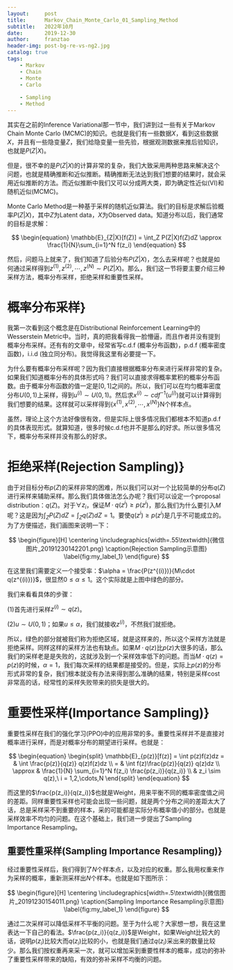 ```yaml
---
layout:     post
title:      Markov_Chain_Monte_Carlo_01_Sampling_Method
subtitle:   2022年10月
date:       2019-12-30
author:     franztao
header-img: post-bg-re-vs-ng2.jpg
catalog: true
tags:
    - Markov
    - Chain
    - Monte
    - Carlo
    
    - Sampling
    - Method
---
```


    

其实在之前的Inference Variational那一节中，我们讲到过一些有关于Markov Chain Monte Carlo (MCMC)的知识。也就是我们有一些数据$X$，看到这些数据$X$，并且有一些隐变量$Z$，我们给隐变量一些先验，根据观测数据来推后验知识，也就是$P(Z|X)$。

但是，很不幸的是$P(Z|X)$的计算非常的复杂，我们大致采用两种思路来解决这个问题，也就是精确推断和近似推断。精确推断无法达到我们想要的结果时，就会采用近似推断的方法。而近似推断中我们又可以分成两大类，即为确定性近似(VI)和随机近似(MCMC)。

Monte Carlo Method是一种基于采样的随机近似算法。我们的目标是求解后验概率$P(Z|X)$，其中$Z$为Latent data，$X$为Observed data。知道分布以后，我们通常的目标是求解：

$$
\begin{equation}
    \mathbb{E}_{Z|X}[f(Z)] = \int_Z P(Z|X)f(Z)dZ \approx \frac{1}{N}\sum_{i=1}^N f(z_i)
\end{equation}
$$

然后，问题马上就来了，我们知道了后验分布$P(Z|X)$，怎么去采样呢？也就是如何通过采样得到$z^{(1)},z^{(2)},\cdots,z^{(N)} \sim P(Z|X)$。那么，我们这一节将要主要介绍三种采样方法，概率分布采样，拒绝采样和重要性采样。

#  概率分布采样}
我第一次看到这个概念是在Distributional Reinforcement Learning中的Wesserstein Metric中。当时，真的把我看得我一脸懵逼，而且作者并没有提到概率分布采样。还有有的文章中，经常省写c.d.f (概率分布函数)，p.d.f (概率密度函数)，i.i.d (独立同分布)。我觉得我这里有必要提一下。

为什么要有概率分布采样呢？因为我们直接根据概率分布来进行采样非常的复杂。如果我们知道概率分布的具体形式吗？我们可以直接求得概率累积的概率分布函数。由于概率分布函数的值一定是$[0,1]$之间的。所以，我们可以在均匀概率密度分布$U(0,1)$上采样，得到$u^{(i)}\sim U(0,1)$。然后求$x^{(i)}\sim cdf^{-1}(u^{(i)})$就可以计算得到我们想要的结果。这样就可以采样得到$\{ x^{(1)},x^{(2)},\cdots,x^{(N)} \}$N个样本点。

虽然，理论上这个方法好像很有效，但是实际上很多情况我们都根本不知道p.d.f的具体表现形式。就算知道，很多时候c.d.f也并不是那么的好求。所以很多情况下，概率分布采样并没有那么的好求。

#  拒绝采样(Rejection Sampling)}
由于对目标分布$p(Z)$的采样非常的困难，所以我们可以对一个比较简单的分布$q(Z)$进行采样来辅助采样。那么我们具体做法怎么办呢？我们可以设定一个proposal distribution：$q(Z)$。对于$\forall z_i$，保证$M\cdot q(z^{i}) \geq p(z^{i})$，那么我们为什么要引入$M$呢？这是因为$\int_Z P(Z) dZ = \int_Z q(Z)dZ = 1$。要使$q(z^{i}) \geq p(z^{i})$是几乎不可能成立的。为了方便描述，我们画图来说明一下：

$$
\begin{figure}[H]
    \centering
    \includegraphics[width=.55\textwidth]{微信图片_20191230142201.png}
    \caption{Rejection Sampling示意图}
    \label{fig:my_label_1}
\end{figure}
$$

在这里我们需要定义一个接受率：$\alpha = \frac{P(z^{(i)})}{M\cdot q(z^{(i)})}$，很显然$0 \leq \alpha \leq 1$。这个实际就是上图中绿色的部分。

我们来看看具体的步骤：

(1)首先进行采样$z^{(i)} \sim q(z)$。

(2)$u \sim U(0,1)$；如果$u \leq \alpha$，我们就接收$z^{(i)}$，不然我们就拒绝。

所以，绿色的部分就被我们称为拒绝区域，就是这样来的，所以这个采样方法就是拒绝采样。同样这样的采样方法也有缺点。如果$M\cdot q(z)$比$p(z)$大很多的话，那么我们的采样老是是失败的，这就涉及到一个采样效率低下的问题。而当$M\cdot q(z) = p(z)$的时候，$\alpha = 1$，我们每次采样的结果都是接受的。但是，实际上$p(z)$的分布形式非常的复杂，我们根本就没有办法来得到那么准确的结果，特别是采样cost非常高的话，经常性的采样失败带来的损失是很大的。

#  重要性采样(Importance Sampling)}
重要性采样在我们的强化学习(PPO)中的应用非常的多。重要性采样并不是直接对概率进行采样，而是对概率分布的期望进行采样。也就是：

$$
\begin{equation}
    \begin{split}
        \mathbb{E}_{p(z)}[f(z)] = \int p(z)f(z)dz 
        = & \int \frac{p(z)}{q(z)} q(z)f(z)dz \\
        = & \int f(z)\frac{p(z)}{q(z)} q(z)dz \\
        \approx & \frac{1}{N} \sum_{i=1}^N f(z_i) \frac{p(z_i)}{q(z_i)} \\
        & z_i \sim q(z),\ i = 1,2,\cdots,N
    \end{split}
\end{equation}
$$

而这里的$\frac{p(z_i)}{q(z_i)}$也就是Weight，用来平衡不同的概率密度值之间的差距。同样重要性采样也可能会出现一些问题，就是两个分布之间的差距太大了话，总是采样采不到重要的样本，采的可能都是实际分布概率值小的部分。也就是采样效率不均匀的问题。在这个基础上，我们进一步提出了Sampling Importance Resampling。

##    重要性重采样(Sampling Importance Resampling)}
经过重要性采样后，我们得到了$N$个样本点，以及对应的权重。那么我用权重来作为采样的概率，重新测采样出$N$个样本。也就是如下图所示：

$$
\begin{figure}[H]
    \centering
    \includegraphics[width=.5\textwidth]{微信图片_20191230154011.png}
    \caption{Sampling Importance Resampling示意图}
    \label{fig:my_label_1}
\end{figure}
$$

通过二次采样可以降低采样不平衡的问题。至于为什么呢？大家想一想，我在这里表达一下自己的看法。$\frac{p(z_i)}{q(z_i)}$是Weight，如果Weight比较大的话，说明$p(z_i)$比较大而$q(z_i)$比较的小，也就是我们通过$q(z_i)$采出来的数量比较少。那么我们按权重再来采一次，就可以增加采到重要性样本的概率，成功的弥补了重要性采样带来的缺陷，有效的弥补采样不均衡的问题。

